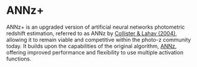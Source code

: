 # ANNz+
ANNz+ is an upgraded version of artificial neural networks photometric redshift estimation, referred to as ANNz by [Collister & Lahav (2004)](https://iopscience.iop.org/article/10.1086/383254), allowing it to remain viable and competitive within the photo-z community today. It builds upon the capabilities of the original algorithm, [ANNz](https://www.homepages.ucl.ac.uk/~ucapola/annz.html), offering improved performance and flexibility to use multiple activation functions.
